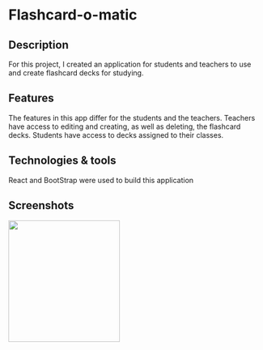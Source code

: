 
# Flashcard-o-matic

## Description

For this project, I created an application for students and teachers to use and create flashcard decks for studying. 

## Features
The features in this app differ for the students and the teachers. Teachers have access to editing and creating, as well as deleting, the flashcard decks. Students have access to decks assigned to their classes. 

## Technologies & tools

React and BootStrap were used to build this application

## Screenshots
<p>
    <img src="/images/real-official-home-page.png" width="220" height="240" />
</p>
